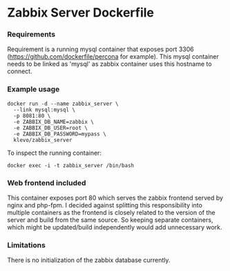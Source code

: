 # Zabbix Server Dockerfile

### Requirements

Requirement is a running mysql container that exposes port 3306 (https://github.com/dockerfile/percona for example). This mysql container needs to be linked as 'mysql' as zabbix container uses this hostname to connect. 

### Example usage

```
docker run -d --name zabbix_server \
  --link mysql:mysql \
  -p 8081:80 \
  -e ZABBIX_DB_NAME=zabbix \
  -e ZABBIX_DB_USER=root \
  -e ZABBIX_DB_PASSWORD=mypass \
  klevo/zabbix_server
```

To inspect the running container:

```
docker exec -i -t zabbix_server /bin/bash
```

### Web frontend included

This container exposes port 80 which serves the zabbix frontend served by nginx and php-fpm. I decided against splitting this responsibility into multiple containers as the frontend is closely related to the version of the server and build from the same source. So keeping separate containers, which might be updated/build independently would add unnecessary work.

### Limitations

There is no initialization of the zabbix database currently.